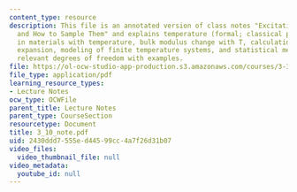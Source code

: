 ```yaml
---
content_type: resource
description: This file is an annotated version of class notes "Excitations in Materials
  and How to Sample Them" and explains temperature (formal; classical picture), changes
  in materials with temperature, bulk modulus change with T, calculation of thermal
  expansion, modeling of finite temperature systems, and statistical mechanics on
  relevant degrees of freedom with examples.
file: https://ol-ocw-studio-app-production.s3.amazonaws.com/courses/3-320-atomistic-computer-modeling-of-materials-sma-5107-spring-2005/2430ddd7555ed44599cc4a7f26d31b07_3_10_note.pdf
file_type: application/pdf
learning_resource_types:
- Lecture Notes
ocw_type: OCWFile
parent_title: Lecture Notes
parent_type: CourseSection
resourcetype: Document
title: 3_10_note.pdf
uid: 2430ddd7-555e-d445-99cc-4a7f26d31b07
video_files:
  video_thumbnail_file: null
video_metadata:
  youtube_id: null
---
```

